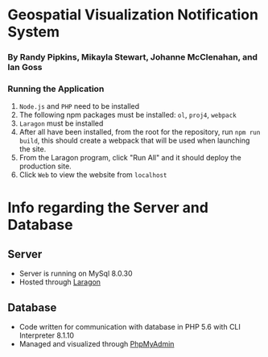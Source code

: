 # Geospatial Visualization Notification System
### By Randy Pipkins, Mikayla Stewart, Johanne McClenahan, and Ian Goss


### Running the Application
1. `Node.js` and `PHP` need to be installed 
2. The following npm packages must be installed: `ol`, `proj4`, `webpack`
3. `Laragon` must be installed
4. After all have been installed, from the root for the repository, run `npm run build`, this should create a webpack that will be used when launching the site.
5. From the Laragon program, click "Run All" and it should deploy the production site.
6. Click `Web` to view the website from `localhost`

# Info regarding the Server and Database

## Server
- Server is running on MySql 8.0.30
- Hosted through [Laragon](https://laragon.org/index.html)

## Database
- Code written for communication with database in PHP 5.6 with CLI Interpreter 8.1.10
- Managed and visualized through [PhpMyAdmin](https://www.phpmyadmin.net/)

